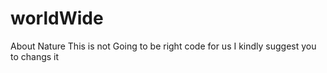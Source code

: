 # worldWide
About Nature
This is not Going to be right code for us 
I kindly suggest you to changs it
